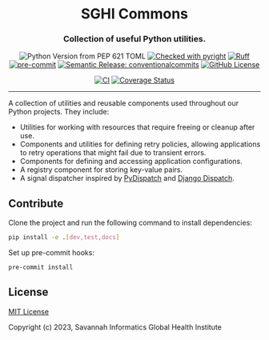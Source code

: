 <h1 align="center" style="border-bottom: none; text-align: center;">SGHI Commons</h1>
<h3 align="center" style="text-align: center;">Collection of useful Python utilities.</h3>

<div align="center">

![Python Version from PEP 621 TOML](https://img.shields.io/python/required-version-toml?tomlFilePath=https%3A%2F%2Fgithub.com%2Fsavannahghi%2Fsghi-commons%2Fraw%2Fdevelop%2Fpyproject.toml&logo=python&labelColor=white)
[![Checked with pyright](https://microsoft.github.io/pyright/img/pyright_badge.svg)](https://microsoft.github.io/pyright/)
[![Ruff](https://img.shields.io/endpoint?url=https://raw.githubusercontent.com/astral-sh/ruff/main/assets/badge/v2.json)](https://github.com/astral-sh/ruff)
[![pre-commit](https://img.shields.io/badge/pre--commit-enabled-brightgreen?logo=pre-commit&logoColor=white)](https://github.com/pre-commit/pre-commit)
[![Semantic Release: conventionalcommits](https://img.shields.io/badge/semantic--release-conventionalcommits-e10079?logo=semantic-release)](https://github.com/semantic-release/semantic-release)
[![GitHub License](https://img.shields.io/badge/License-MIT-blue.svg)](https://github.com/savannahghi/sghi-commons/blob/develop/LICENSE)

</div>

<div align="center">

[![CI](https://github.com/savannahghi/sghi-commons/actions/workflows/ci.yml/badge.svg)](https://github.com/savannahghi/sghi-commons/actions/workflows/ci.yml)
[![Coverage Status](https://img.shields.io/coverallsCoverage/github/savannahghi/sghi-commons?branch=develop&logo=coveralls&link=https%3A%2F%2Fcoveralls.io%2Fgithub%2Fsavannahghi%2Fsghi-commons%3Fbranch%3Ddevelop)](https://coveralls.io/github/savannahghi/sghi-commons?branch=develop)

</div>

---

A collection of utilities and reusable components used throughout our Python
projects. They include:

- Utilities for working with resources that require freeing or cleanup after use.
- Components and utilities for defining retry policies, allowing applications to retry operations that might fail due to transient errors.
- Components for defining and accessing application configurations.
- A registry component for storing key-value pairs.
- A signal dispatcher inspired by [PyDispatch](https://grass.osgeo.org/grass83/manuals/libpython/pydispatch.html) and [Django Dispatch](https://docs.djangoproject.com/en/dev/topics/signals/).

## Contribute

Clone the project and run the following command to install dependencies:

```bash
pip install -e .[dev,test,docs]
```

Set up pre-commit hooks:
```bash
pre-commit install
```

## License

[MIT License](https://github.com/savannahghi/sghi-commons/blob/main/LICENSE)

Copyright (c) 2023, Savannah Informatics Global Health Institute
